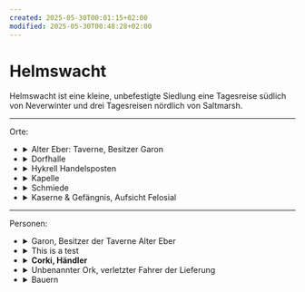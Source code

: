 ```yaml
---
created: 2025-05-30T00:01:15+02:00
modified: 2025-05-30T00:48:28+02:00
---
```


# Helmswacht

Helmswacht ist eine kleine, unbefestigte Siedlung eine Tagesreise südlich von Neverwinter und drei Tagesreisen nördlich von Saltmarsh.

* * *

Orte:
- <details><summary>Alter Eber: Taverne, Besitzer Garon</summary></details>
- <details><summary>Dorfhalle</summary></details>
- <details><summary>Hykrell Handelsposten</summary></details>
- <details><summary>Kapelle</summary></details>
- <details><summary>Schmiede</summary></details>
- <details><summary>Kaserne & Gefängnis, Aufsicht Felosial</summary></details>

* * *

Personen:
- <details><summary>Garon, Besitzer der Taverne Alter Eber</summary></details>
- <details><summary>This is a test</summary>THis is an extended Test.</details>
- <details><summary><strong>Corki, Händler</strong></summary>Sollte die Lieferung erhalten, deren Fahrer wir in Session 5 aus einer Lavine gerettet haben.</details>
- <details><summary>Unbenannter Ork, verletzter Fahrer der Lieferung</summary></details>
- <details><summary>Bauern</summary></details>
